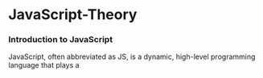 # JavaScript-Theory



### Introduction to JavaScript

JavaScript, often abbreviated as JS, is a dynamic, high-level programming language that plays a